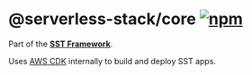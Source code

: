# @serverless-stack/core [![npm](https://img.shields.io/npm/v/@serverless-stack/core.svg?style=flat-square)](https://www.npmjs.com/package/@serverless-stack/core)

Part of the **[SST Framework](https://github.com/serverless-stack/serverless-stack)**.

Uses [AWS CDK](https://github.com/aws/aws-cdk) internally to build and deploy SST apps.
